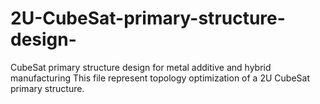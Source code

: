 # 2U-CubeSat-primary-structure-design-
CubeSat primary structure design for metal additive and hybrid manufacturing
This file represent topology optimization of a 2U CubeSat primary structure. 
